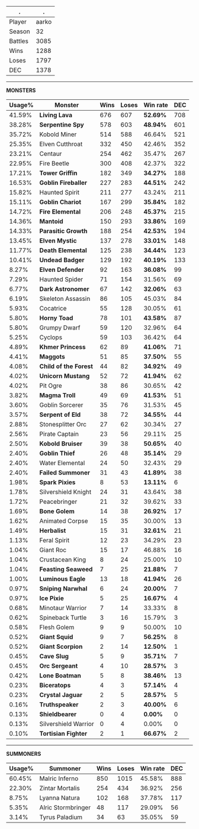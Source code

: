 .|.
|-|-
Player|aarko
Season|32
Battles|3085
Wins|1288
Loses|1797
DEC|1378

---
**MONSTERS**

Usage%|Monster|Wins|Loses|Win rate|DEC|
-|-|-|-|-|-|
41.59%|**Living Lava**|676|607|**52.69%**|708|
38.28%|**Serpentine Spy**|578|603|**48.94%**|601|
35.72%|Kobold Miner|514|588|46.64%|521|
25.35%|Elven Cutthroat|332|450|42.46%|352|
23.21%|Centaur|254|462|35.47%|267|
22.95%|Fire Beetle|300|408|42.37%|322|
17.21%|**Tower Griffin**|182|349|**34.27%**|188|
16.53%|**Goblin Fireballer**|227|283|**44.51%**|242|
15.82%|Haunted Spirit|211|277|43.24%|211|
15.11%|**Goblin Chariot**|167|299|**35.84%**|182|
14.72%|**Fire Elemental**|206|248|**45.37%**|215|
14.36%|**Mantoid**|150|293|**33.86%**|169|
14.33%|**Parasitic Growth**|188|254|**42.53%**|194|
13.45%|**Elven Mystic**|137|278|**33.01%**|148|
11.77%|**Death Elemental**|125|238|**34.44%**|123|
10.41%|**Undead Badger**|129|192|**40.19%**|133|
8.27%|**Elven Defender**|92|163|**36.08%**|99|
7.29%|Haunted Spider|71|154|31.56%|69|
6.77%|**Dark Astronomer**|67|142|**32.06%**|63|
6.19%|Skeleton Assassin|86|105|45.03%|84|
5.93%|Cocatrice|55|128|30.05%|61|
5.80%|**Horny Toad**|78|101|**43.58%**|87|
5.80%|Grumpy Dwarf|59|120|32.96%|64|
5.25%|Cyclops|59|103|36.42%|64|
4.89%|**Khmer Princess**|62|89|**41.06%**|71|
4.41%|**Maggots**|51|85|**37.50%**|55|
4.08%|**Child of the Forest**|44|82|**34.92%**|49|
4.02%|**Unicorn Mustang**|52|72|**41.94%**|62|
4.02%|Pit Ogre|38|86|30.65%|42|
3.82%|**Magma Troll**|49|69|**41.53%**|51|
3.60%|Goblin Sorcerer|35|76|31.53%|45|
3.57%|**Serpent of Eld**|38|72|**34.55%**|44|
2.88%|Stonesplitter Orc|27|62|30.34%|27|
2.56%|Pirate Captain|23|56|29.11%|25|
2.50%|**Kobold Bruiser**|39|38|**50.65%**|40|
2.40%|**Goblin Thief**|26|48|**35.14%**|29|
2.40%|Water Elemental|24|50|32.43%|29|
2.40%|**Failed Summoner**|31|43|**41.89%**|38|
1.98%|**Spark Pixies**|8|53|**13.11%**|6|
1.78%|Silvershield Knight|24|31|43.64%|38|
1.72%|Peacebringer|21|32|39.62%|33|
1.69%|**Bone Golem**|14|38|**26.92%**|17|
1.62%|Animated Corpse|15|35|30.00%|13|
1.49%|**Herbalist**|15|31|**32.61%**|21|
1.13%|Feral Spirit|12|23|34.29%|23|
1.04%|Giant Roc|15|17|46.88%|16|
1.04%|Crustacean King|8|24|25.00%|10|
1.04%|**Feasting Seaweed**|7|25|**21.88%**|7|
1.00%|**Luminous Eagle**|13|18|**41.94%**|26|
0.97%|**Sniping Narwhal**|6|24|**20.00%**|7|
0.97%|**Ice Pixie**|5|25|**16.67%**|4|
0.68%|Minotaur Warrior|7|14|33.33%|8|
0.62%|Spineback Turtle|3|16|15.79%|3|
0.58%|Flesh Golem|9|9|50.00%|10|
0.52%|**Giant Squid**|9|7|**56.25%**|8|
0.52%|**Giant Scorpion**|2|14|**12.50%**|1|
0.45%|**Cave Slug**|5|9|**35.71%**|7|
0.45%|**Orc Sergeant**|4|10|**28.57%**|3|
0.42%|**Lone Boatman**|5|8|**38.46%**|13|
0.23%|**Biceratops**|4|3|**57.14%**|4|
0.23%|**Crystal Jaguar**|2|5|**28.57%**|5|
0.16%|**Truthspeaker**|2|3|**40.00%**|6|
0.13%|**Shieldbearer**|0|4|**0.00%**|0|
0.13%|Silvershield Warrior|0|4|0.00%|0|
0.10%|**Tortisian Fighter**|2|1|**66.67%**|2|

---
**SUMMONERS**

Usage%|Summoner|Wins|Loses|Win rate|DEC|
-|-|-|-|-|-|
60.45%|Malric Inferno|850|1015|45.58%|888|
22.30%|Zintar Mortalis|254|434|36.92%|256|
8.75%|Lyanna Natura|102|168|37.78%|117|
5.35%|Alric Stormbringer|48|117|29.09%|56|
3.14%|Tyrus Paladium|34|63|35.05%|59|
